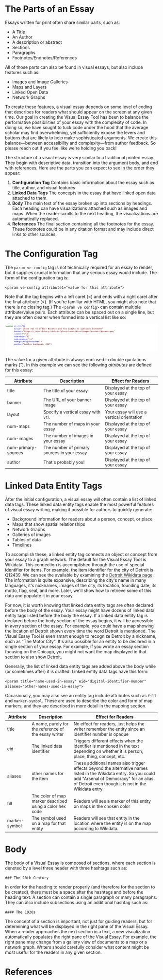 # The Parts of an Essay

Essays written for print often share similar parts, such as:

* A Title
* An Author
* A description or abstract
* Sections
* Paragraphs
* Footnotes/Endnotes/References

All of those parts can also be found in visual essays, but also include features such as:

* Images and Image Galleries
* Maps and Layers
* Linked Open Data
* Network Graphs

To create these features, a visual essay depends on some level of coding that describes for readers what should appear on the screen at any given time. Our goal in creating the Visual Essay Tool has been to balance the performative possibilities of your essay with the complexity of code. In doing so, we have sought to tuck code under the hood that the average scholar may find overwhelming, yet sufficiently expose the levers and buttons that are likely to help make sophisticated arguments. We create this balance—between accessibility and complexity—from author feedback. So please reach out if you feel like we're holding you back!

The structure of a visual essay is very similar to a traditional printed essay. They begin with descriptive data, transition into the argument body, and end with references. Here are the parts you can expect to see in the order they appear:

1. **Configuration Tag** Contains basic information about the essay such as title, author, and visual features
2. **Linked Data Tags** The concepts in the essay that have linked open data attached to them.
3. **Body** The main text of the essay broken up into sections by headings. Each heading can have visualizations attached such as images and maps. When the reader scrolls to the next heading, the visualizations are automatically replaced.
4. **References** The final section containing all the footnotes for the essay. These footnotes could be in any citation format and may include direct links to other sources.

# The Configuration Tag

The `param ve-config` tag is not technically required for an essay to render, but it supplies crucial information that any serious essay would include. The form of the configuration tag is:

`<param ve-config attribute1="value for this attribute">`

Note that the tag begins with a left caret (<) and ends with a right caret after the final attribute (>). (If you're familiar with HTML, you might also note that there is no closing tag.) The `<param ve config>` can contain multiple attribute/value pairs. Each attribute can be spaced out on a single line, but they are often clearer when formed into a vertical list like so:

![An example configuration tag](config-tag.png)

The value for a given attribute is always enclosed in double quotations marks ("). In this example we can see the following *attributes* are defined for this essay:

|Attribute|Description|Effect for Readers|
|---|---|---|
|title|The title of your essay|Displayed at the top of your essay|
|banner|The URL of your banner image|Displayed at the top of your essay|
|layout|Specify a vertical essay with `vtl`|Your essay will use a vertical orientation|
|num-maps|The number of maps in your essay|Displayed at the top of your essay|
|num-images|The number of images in your essay|Displayed at the top of your essay|
|num-primary-sources|The number of primary sources in your essay|Displayed at the top of your essay|
|author|That's probably you!|Displayed at the top of your essay|

# Linked Data Entity Tags

After the initial configuration, a visual essay will often contain a list of linked data tags. These linked data entity tags enable the most powerful features of visual essay writing, making it possible for authors to quickly generate:

* Background information for readers about a person, concept, or place 
* Maps that show spatial relationships
* Network Graphs
* Galleries of images
* Tables of data
* Timelines

To accomplish these, a linked entity tag connects an object or concept from your essay to a graph network. The default for the Visual Essay Tool is Wikidata. This connection is accomplished through the use of special identifier for items. For example, the item identifier for the city of Detroit is Q12439. We can see the available by examining the [Detroit Wikidata page](https://www.wikidata.org/wiki/Q12439). The information is quite expansive, describing the city's name in many languages, it's nicknames, images of the city, its location, founding date, its motto, flag, seal, and more. Later, we'll show how to retrieve some of this data and populate it in your essay. 

For now, it is worth knowing that linked data entity tags are often declared before the body of the essay. Your essay might have dozens of linked data entity tags listed before the body the essay. If a linked data entity tag is declared before the body section of the essay begins, it will be accessible in *every* section of the essay. For example, you could have a map showing the location of Detroit shown every time the word Detroit is mentioned. The Visual Essay Tool is even smart enough to recognize Detroit by a nickname, such as "The Motor City". It's also possible for an entity to be declared in a single section of your essay. For example, if you wrote an essay section focusing on the Chicago, you might not want the map displayed in that section to also show Detroit. 

Generally, the list of linked data entity tags are added above the body while (or sometimes after) it is drafted. Linked entity data tags have this form:

`<param title="name-used-in-essay" eid="digital-identifier-number" aliases="other-names-used-in-essay">`

Occasionally, you may also see an entity tag include attributes such as `fill` and `marker-symbol`. These are used to describe the color and form of map markers, and they are described in more detail in the mapping section.

|Attribute|Description|Effect for Readers|
|---|---|---|
|title|A name, purely for the reference of the essay writer|No effect for readers, just helps the writer remember the entity since an identifier number is opaque|
|eid|The linked data identifier|Triggers different effects when the identifier is mentioned in the text depending on whether it is person, place, thing, concept, etc.|
|aliases|other names for the item|These additional names also trigger effects beyond the alternative names listed in the Wikidata entry. So you could add "Arsenal of Democracy" for an alias of Detroit even though it is not in the Wikidata entry.|
|fill|The color of map marker described using a color hex code|Readers will see a marker of this entity on maps in the chosen color|
|marker-symbol|The symbol used on a map for that entity|Readers will see that entity in the location where the entity is on the map according to Wikidata.|

# Body

The body of a Visual Essay is composed of sections, where each section is denoted by a level three header with three hashtags such as:

`### The 20th Century`

In order for the heading to render properly (and therefore for the section to be created), there must be a space after the hashtags and before the heading text. A section can contain a single paragraph or many paragraphs. They can also include subsections using an additional hashtag such as:

`#### The 1920s`

The concept of a section is important, not just for guiding readers, but for determining what will be displayed in the right pane of the Visual Essay. When a reader approaches the next section in a text, a new visualization automatically populates the right pane of the Visual Essay. For example, the right pane may change from a gallery view of documents to a map or a network graph. Writers should carefully consider what content might be most useful for the readers in any given section.

# References


 
